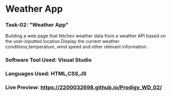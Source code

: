 # Weather App
### Task-02: "Weather App"
Building a web page that fetches weather data from a weather API based on the user-inputted location.Display the current weather conditions,temperature, wind speed and other relevant information.
### Software Tool Used: Visual Studio
### Languages Used: HTML,CSS,JS
### Live Preview: https://2200032698.github.io/Prodigy_WD_02/
